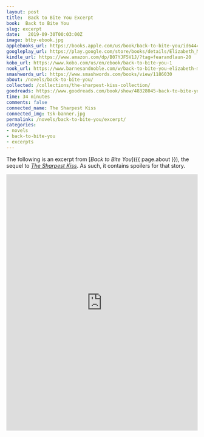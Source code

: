 ```yaml
---
layout: post
title:  Back to Bite You Excerpt
book:  Back to Bite You
slug: excerpt
date:   2019-09-30T00:03:00Z
image: btby-ebook.jpg
applebooks_url: https://books.apple.com/us/book/back-to-bite-you/id6444984419
googleplay_url: https://play.google.com/store/books/details/Elizabeth_Myles_Back_to_Bite_You?id=FrOeEAAAQBAJ
kindle_url: https://www.amazon.com/dp/B07YJF5V1J/?tag=fearandlaun-20
kobo_url: https://www.kobo.com/us/en/ebook/back-to-bite-you-1
nook_url: https://www.barnesandnoble.com/w/back-to-bite-you-elizabeth-myles/1142781790?ean=2940186794769
smashwords_url: https://www.smashwords.com/books/view/1186030
about: /novels/back-to-bite-you/
collected: /collections/the-sharpest-kiss-collection/
goodreads: https://www.goodreads.com/book/show/48328045-back-to-bite-you
time: 34 minutes
comments: false
connected_name: The Sharpest Kiss
connected_img: tsk-banner.jpg
permalink: /novels/back-to-bite-you/excerpt/
categories: 
- novels
- back-to-bite-you
- excerpts
---
```


The following is an excerpt from [*Back to Bite You*]({{ page.about }}), the sequel to [*The Sharpest Kiss*][tsk].  As such, it contains spoilers for that story.

<iframe type="text/html" width="650" height="675" frameborder="0" allowfullscreen style="max-width:100%" src="https://read.amazon.com/kp/card?asin=B07YJF5V1J&preview=inline&linkCode=kpe&ref_=cm_sw_r_kb_dp_RcBqFbGE1PZF2&tag=fearandlaun-20" ></iframe>

[tsk]:/novels/the-sharpest-kiss/
